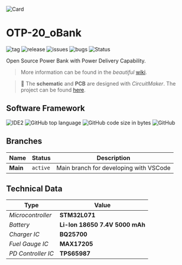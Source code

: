 ![Card](../../wiki/01_Logos/Header_oBank_v002.png)
# OTP-20_oBank

![tag](https://img.shields.io/github/v/tag/knuffel-v2/OTP20_oBank?color=green)
![release](https://img.shields.io/github/v/release/knuffel-v2/OTP20_oBank?color=green)
![issues](https://img.shields.io/github/issues-raw/knuffel-v2/OTP20_oBank)
![bugs](https://img.shields.io/github/issues/knuffel-v2/OTP20_oBank/bug?color=red)
![Status](https://img.shields.io/badge/Status-Development-yellowgreen)

Open Source Power Bank with Power Delivery Capability.


>More information can be found in the *beautiful* [wiki](https://github.com/knuffel-v2/OTP20_oBank/wiki/home).

>:construction: The **schematic** and **PCB** are designed with *CircuitMaker*. The project can be found [here](https://circuitmaker.com/Projects/Details/SebastianOberschwendtner/OTP-20oBank).

## Software Framework
<!-- ![IDE1](https://img.shields.io/static/v1?label=IDE&message=Eclipse&color=yellowgreen) -->
![IDE2](https://img.shields.io/static/v1?label=IDE&message=VSCode&color=yellowgreen)
![GitHub top language](https://img.shields.io/github/languages/top/knuffel-v2/OTP20_oBank?color=brightgreen)
![GitHub code size in bytes](https://img.shields.io/github/languages/code-size/knuffel-v2/OTP20_oBank)
![GitHub](https://img.shields.io/github/license/knuffel-v2/OTP20_oBank)

## Branches
|Name|Status|Description|
|---|---|---|
|**Main**|`active`| Main branch for developing with VSCode|
 
## Technical Data
|Type|Value|
|---|---|
|*Microcontroller*| **STM32L071**|
|*Battery*| **Li-Ion 18650 7.4V 5000 mAh**|
|*Charger IC*|**BQ25700**|
|*Fuel Gauge IC*| **MAX17205**|
|*PD Controller IC*|**TPS65987**|
